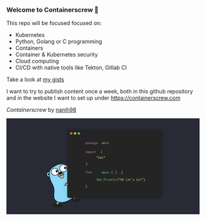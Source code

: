 ### Welcome to Containerscrew 🤙

This repo will be focused focused on:
- Kubernetes
- Python, Golang or C programming
- Containers
- Container & Kubernetes security
- Cloud computing
- CI/CD with native tools like Tekton, Gitlab CI

Take a look at [my gists](https://gist.github.com/containerscrew)

I want to try to publish content once a week, both in this github repository and in the website I want to set up under https://containerscrew.com

_Containerscrew_ by [nanih98](https://github.com/nanih98)

![Golang](/img/golang.png)
